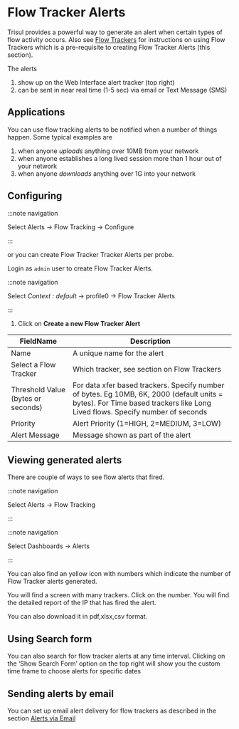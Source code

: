 # Flow Tracker Alerts

Trisul provides a powerful way to generate an alert when certain types of flow activity occurs. Also see [Flow Trackers](/docs/ug/flow/tracker) for instructions on using Flow Trackers which is a pre-requisite to creating Flow Tracker Alerts (this section).

The alerts

1. show up on the Web Interface alert tracker (top right)
2. can be sent in near real time (1-5 sec) via email or Text Message (SMS)

## Applications

You can use flow tracking alerts to be notified when a number of things happen. Some typical examples are

1. when anyone *uploads* anything over 10MB from your network
2. when anyone establishes a long lived session more than 1 hour out of your network
3. when anyone *downloads* anything over 1G into your network

## Configuring

:::note navigation

Select Alerts → Flow Tracking → Configure

:::

or you can create Flow Tracker Tracker Alerts per probe.

Login as `admin` user to create Flow Tracker Alerts.

:::note navigation

Select *Context : default* → profile0 → Flow Tracker Alerts

:::

1. Click on **Create a new Flow Tracker Alert**

| FieldName                          | Description                                                                                                                                                                |
| ---------------------------------- | -------------------------------------------------------------------------------------------------------------------------------------------------------------------------- |
| Name                               | A unique name for the alert                                                                                                                                                |
| Select a Flow Tracker              | Which tracker, see section on Flow Trackers                                                                                                                                |
| Threshold Value (bytes or seconds) | For data xfer based trackers. Specify number of bytes. Eg 10MB, 6K, 2000 (default units = bytes). For Time based trackers like Long Lived flows. Specify number of seconds |
| Priority                           | Alert Priority (1=HIGH, 2=MEDIUM, 3=LOW)                                                                                                                                   |
| Alert Message                      | Message shown as part of the alert                                                                                                                                         |

## Viewing generated alerts

There are couple of ways to see flow alerts that fired.

:::note navigation

Select Alerts → Flow Tracking

:::

:::note navigation

Select Dashboards → Alerts

:::

You can also find an yellow icon with numbers which indicate the number of Flow Tracker alerts generated.

You will find a screen with many trackers. Click on the number. You 
will find the detailed report of the IP that has fired the alert.

You can also download it in pdf,xlsx,csv format.

## Using Search form

You can also search for flow tracker alerts at any time interval. 
Clicking on the ‘Show Search Form’ option on the top right will show you
 the custom time frame to choose alerts for specific dates

## Sending alerts by email

You can set up email alert delivery for flow trackers as described in the section [Alerts via Email](/docs/ug/alerts/email_settings)
